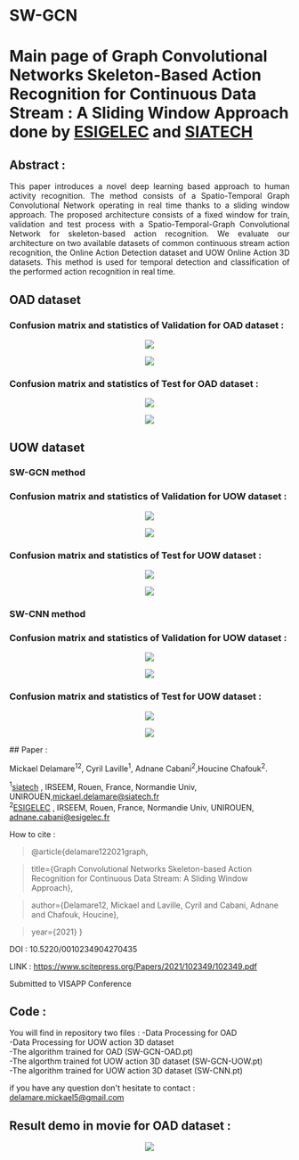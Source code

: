 # SW-GCN

# Main page of Graph Convolutional Networks Skeleton-Based Action Recognition for Continuous Data Stream : A Sliding Window Approach done by [ESIGELEC](https://www.esigelec.fr/) and [SIATECH](https://www.siatech.fr/)


 


## Abstract :
<p style="text-align:justify";>
This paper introduces a novel deep learning based approach to human activity recognition. The method consists of a Spatio-Temporal Graph Convolutional Network  operating in real time thanks to a sliding window approach. The proposed architecture consists of a fixed window for train, validation and test process with a Spatio-Temporal-Graph Convolutional Network for skeleton-based action recognition. We evaluate our architecture on two available datasets of common continuous stream action recognition, the Online Action Detection dataset and UOW Online Action 3D datasets. This method is used for temporal detection and classification of the performed action recognition in real time.</p>

## OAD dataset

### Confusion matrix and statistics of Validation for OAD dataset : 

<p align="center">
<img src="Statistics_validation_OAD.PNG">
</p>
<p align="center">
<img src="Confusion_matrix_validation_OAD.PNG">
</p>

### Confusion matrix and statistics of Test for OAD dataset : 

<p align="center">
<img src="Statistics_test_OAD.PNG">
</p>
<p align="center">
<img src="Confusion_matrix_testOAD.PNG">
</p>

## UOW dataset
### SW-GCN method
### Confusion matrix and statistics of Validation for UOW dataset : 

<p align="center">
<img src="Statistics_validation_UOW.PNG">
</p>
<p align="center">
<img src="Confusion_matrix_validation_UOW.PNG">
</p>

### Confusion matrix and statistics of Test for UOW dataset : 

<p align="center">
<img src="Statistics_test_UOW.PNG">
</p>
<p align="center">
<img src="Confusion_matrix_test_UOW.PNG">
</p>

### SW-CNN method
 ### Confusion matrix and statistics of Validation for UOW dataset : 
<p align="center">
<img src="Statistics_validation_UOW_cnn.PNG">
</p>
<p align="center">
<img src="Confusion_matrix_validation_UOW_cnn.PNG">
</p>

### Confusion matrix and statistics of Test for UOW dataset : 

<p align="center">
<img src="Statistics_test_UOW_cnn.PNG">
</p>
<p align="center">
<img src="Confusion_matrix_test_UOW_cnn.PNG">
</p>
## Paper :

Mickael Delamare<sup>1</sup><sup>2</sup>, Cyril Laville<sup>1</sup>, Adnane Cabani<sup>2</sup>,Houcine Chafouk<sup>2</sup>.  

<sup>1</sup>[siatech](https://www.siatech.fr/) , IRSEEM, Rouen, France, Normandie Univ, UNIROUEN,mickael.delamare@siatech.fr   
<sup>2</sup>[ESIGELEC](http://www.esigelec.fr/) , IRSEEM, Rouen, France, Normandie Univ, UNIROUEN, adnane.cabani@esigelec.fr

How to cite :

>@article{delamare122021graph,
 
 > title={Graph Convolutional Networks Skeleton-based Action Recognition for Continuous Data Stream: A Sliding Window Approach},
 
 > author={Delamare12, Mickael and Laville, Cyril and Cabani, Adnane and Chafouk, Houcine},
 
 > year={2021}
>}

DOI : 10.5220/0010234904270435

LINK : https://www.scitepress.org/Papers/2021/102349/102349.pdf

Submitted to VISAPP Conference

## Code :
You will find in repository two files : 
  -Data Processing for OAD  
  -Data Processing for UOW action 3D dataset  
  -The algorithm trained for OAD (SW-GCN-OAD.pt)  
  -The algorthm trained fot UOW action 3D dataset (SW-GCN-UOW.pt)  
  -The algorithm trained for UOW action 3D dataset (SW-CNN.pt)
  
if you have any question don't hesitate to contact : delamare.mickael5@gmail.com

## Result demo in movie for OAD dataset :

<p align="center">
<img src="final_dem_v2.gif">
</p>



